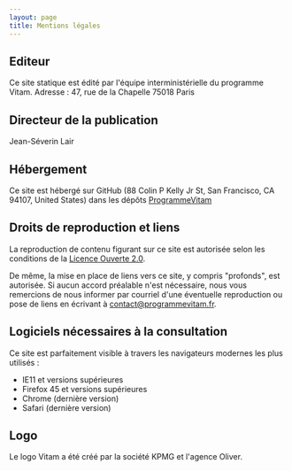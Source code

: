 ```yaml
---
layout: page
title: Mentions légales
---
```

## Editeur
Ce site statique est édité par l'équipe interministérielle du programme Vitam.
Adresse :
47, rue de la Chapelle 75018 Paris
 
## Directeur de la publication 
Jean-Séverin Lair
 
## Hébergement
Ce site est hébergé sur GitHub (88 Colin P Kelly Jr St, San Francisco, CA 94107, United States) dans les dépôts [ProgrammeVitam](https://github.com/ProgrammeVitam)

## Droits de reproduction et liens
La reproduction de contenu figurant sur ce site est autorisée selon les conditions de la [Licence Ouverte 2.0](https://www.etalab.gouv.fr/wp-content/uploads/2017/04/ETALAB-Licence-Ouverte-v2.0.pdf).

De même, la mise en place de liens vers ce site, y compris "profonds", est autorisée.
Si aucun accord préalable n'est nécessaire, nous vous remercions de nous informer par courriel d'une éventuelle reproduction ou pose de liens en écrivant 
à [contact@programmevitam.fr](mailto:contact@programmevitam.fr).
 
## Logiciels nécessaires à la consultation
Ce site est parfaitement visible à travers les navigateurs modernes les plus utilisés :

* IE11 et versions supérieures
* Firefox 45 et versions supérieures
* Chrome (dernière version)
* Safari (dernière version)

## Logo
Le logo Vitam a été créé par la société KPMG et l'agence Oliver.
